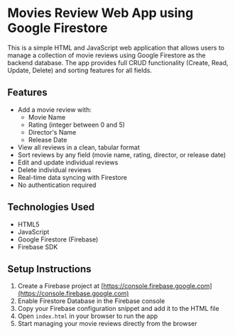 # Movies Review Web App using Google Firestore

This is a simple HTML and JavaScript web application that allows users to manage a collection of movie reviews using Google Firestore as the backend database. The app provides full CRUD functionality (Create, Read, Update, Delete) and sorting features for all fields.

## Features

- Add a movie review with:
  - Movie Name
  - Rating (integer between 0 and 5)
  - Director's Name
  - Release Date
- View all reviews in a clean, tabular format
- Sort reviews by any field (movie name, rating, director, or release date)
- Edit and update individual reviews
- Delete individual reviews
- Real-time data syncing with Firestore
- No authentication required

## Technologies Used

- HTML5
- JavaScript
- Google Firestore (Firebase)
- Firebase SDK

## Setup Instructions

1. Create a Firebase project at [https://console.firebase.google.com](https://console.firebase.google.com)
2. Enable Firestore Database in the Firebase console
3. Copy your Firebase configuration snippet and add it to the HTML file
4. Open `index.html` in your browser to run the app
5. Start managing your movie reviews directly from the browser
